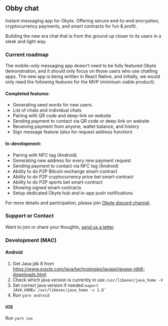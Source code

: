 ## Obby chat

Instant messaging app for Obyte. Offering secure end-to-end encryption, cryptocurrency payments, and smart contracts for fun & profit.

Building the new era chat that is from the ground up closer to its users in a sleek and light way.

### Current roadmap

The mobile-only messaging app doesn’t need to be fully featured Obyte demonstration, and it should only focus on those users who use chatting apps. The new app is being written in React Native, and initially, we would only need the following features for the MVP
(minimum viable product):

#### Completed features:
- Generating seed words for new users.
- List of chats and individual chats
- Pairing with QR code and deep-link on website
- Sending payment to contact via QR code or deep-link on website
- Receiving payment from anyone, wallet balance, and history
- Sign message feature (also for request address function)

#### In-development:
- Pairing with NFC tag (Android)
- Generating new address for every new payment request
- Sending payment to contact via NFC tag (Android)
- Ability to do P2P Bitcoin exchange smart-contract
- Ability to do P2P cryptocurrency price bet smart-contract
- Ability to do P2P sports bet smart-contract
- Showing signed smart-contracts
- Setup dedicated Obyte hub and in-app push notifications

For more details and participation, please join [Obyte discord channel](https://discord.gg/8hHXMxS).

### Support or Contact

Want to join or share your thoughts, [send us a letter](mailto:support@obby.chat).

### Development (MAC)

#### Android

1. Get Java jdk 8 from https://www.oracle.com/java/technologies/javase/javase-jdk8-downloads.html
2. Check which java version is currently in use
   `/usr/libexec/java_home -V`
3. Set correct java version if needed
   `` export JAVA_HOME=`/usr/libexec/java_home -v 1.8` ``
4. Run `yarn android`

#### iOS

Run `yarn ios`
